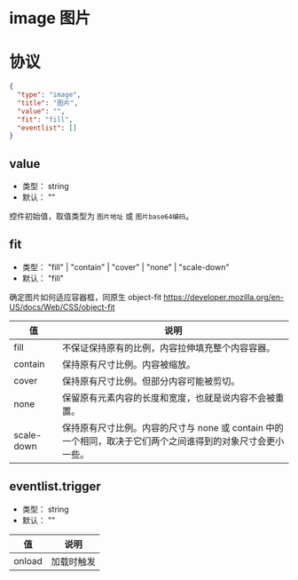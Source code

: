 # image 图片


# 协议

```json
{
  "type": "image",
  "title": "图片",
  "value": "",
  "fit": "fill",
  "eventlist": []
}
```

## value
+ 类型： string
+ 默认： ""

控件初始值，取值类型为 `图片地址` 或 `图片base64编码`。

## fit
+ 类型： "fill" | "contain" | "cover" | "none" | "scale-down"
+ 默认： "fill"

确定图片如何适应容器框，同原生 object-fit https://developer.mozilla.org/en-US/docs/Web/CSS/object-fit

| 值 | 说明 |
| ---- | ---- |
| fill | 不保证保持原有的比例，内容拉伸填充整个内容容器。 |
| contain | 保持原有尺寸比例。内容被缩放。 |
| cover | 保持原有尺寸比例。但部分内容可能被剪切。 |
| none | 保留原有元素内容的长度和宽度，也就是说内容不会被重置。 |
| scale-down | 保持原有尺寸比例。内容的尺寸与 none 或 contain 中的一个相同，取决于它们两个之间谁得到的对象尺寸会更小一些。 |

## eventlist.trigger
+ 类型： string
+ 默认： ""

| 值 | 说明 |
| ---- | ---- |
| onload | 加载时触发 |
